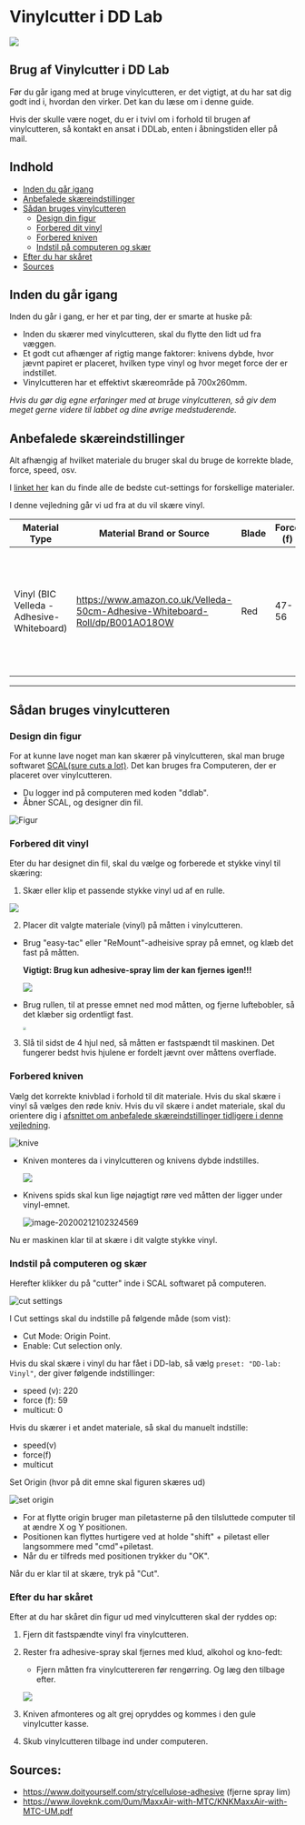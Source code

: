 # Vinylcutter i DD Lab
![](https://i.pinimg.com/originals/67/19/80/671980f258975d6b4f6d97a704e83e37.jpg)

## Brug af Vinylcutter i DD Lab
Før du går igang med at bruge vinylcutteren, er det vigtigt, at du har sat dig godt ind i, hvordan den virker. Det kan du læse om i denne guide.

Hvis der skulle være noget, du er i tvivl om i forhold til brugen af vinylcutteren, så kontakt en ansat i DDLab, enten i åbningstiden eller på mail.

## Indhold
- [Inden du går igang](#inden-du-går-igang)
- [Anbefalede skæreindstillinger](#anbefalede-skæreindstillinger)
- [Sådan bruges vinylcutteren](#sådan-bruges-vinylcutteren)
  - [Design din figur](#design-din-figur)
  - [Forbered dit vinyl](#forbered-dit-vinyl)
  - [Forbered kniven](#forbered-kniven)
  - [Indstil på computeren og skær](#indstil-på-computeren-og-skær)
- [Efter du har skåret](#efter-du-har-skåret)
- [Sources](#sources)

## Inden du går igang
Inden du går i gang, er her et par ting, der er smarte at huske på:

- Inden du skærer med vinylcutteren, skal du flytte den lidt ud fra væggen.
- Et godt cut afhænger af rigtig mange faktorer: knivens dybde, hvor jævnt papiret er placeret, hvilken type vinyl og hvor meget force der er indstillet.
- Vinylcutteren har et effektivt skæreområde på 700x260mm.

*Hvis du gør dig egne erfaringer med at bruge vinylcutteren, så giv dem meget gerne videre til labbet og dine øvrige medstuderende.*

## Anbefalede skæreindstillinger
Alt afhængig af hvilket materiale du bruger skal du bruge de korrekte blade, force, speed, osv.

I [linket her](https://www.iloveknk.com/Support/Settings/Suggested-MaxxAir-Settings.pdf) kan du finde alle de bedste cut-settings for forskellige materialer.

I denne vejledning går vi ud fra at du vil skære vinyl. 

| Material Type                             | Material Brand or Source                                     | Blade | Force (f) | Speed (v) | # of Passes | Other Comments                                               |
| ----------------------------------------- | ------------------------------------------------------------ | ----- | --------- | --------- | ----------- | ------------------------------------------------------------ |
| Vinyl (BIC Velleda - Adhesive-Whiteboard) | https://www.amazon.co.uk/Velleda-50cm-Adhesive-Whiteboard-Roll/dp/B001AO18OW | Red   | 47-56     | 220       | 1           | Afhængig af hvor komplex en form man skærer skal man bruge mere eller mindre **Force** |

_______

## Sådan bruges vinylcutteren
### Design din figur
For at kunne lave noget man kan skærer på vinylcutteren, skal man bruge softwaret [SCAL(sure cuts a lot)](http://surecutsalot.com/software/software_scal.html). Det kan bruges fra Computeren, der er placeret over vinylcutteren.

- Du logger ind på computeren med koden "ddlab".
- Åbner SCAL, og designer din fil.

![Figur](./media/Figur.png)

### Forbered dit vinyl
Eter du har designet din fil, skal du vælge og forberede et stykke vinyl til skæring:

1. Skær eller klip et passende stykke vinyl ud af en rulle.

![](./media/skær-ud.jpg)

2. Placer dit valgte materiale (vinyl) på måtten i vinylcutteren.

- Brug "easy-tac" eller "ReMount"-adheisive spray på emnet, og klæb det fast på måtten.

   **Vigtigt: Brug kun adhesive-spray lim der kan fjernes igen!!!**

   ![](./media/adhesive.jpg)

- Brug rullen, til at presse emnet ned mod måtten, og fjerne luftebobler, så det klæber sig ordentligt fast.

  <img src="./media/roller2.jpg" style="zoom: 33%;" />

3. Slå til sidst de 4 hjul ned, så måtten er fastspændt til maskinen. Det fungerer bedst hvis hjulene er fordelt jævnt over måttens overflade.

### Forbered kniven
Vælg det korrekte knivblad i forhold til dit materiale. 
Hvis du skal skære i vinyl så vælges den røde kniv. Hvis du vil skære i andet materiale, skal du orientere dig i [afsnittet om anbefalede skæreindstillinger tidligere i denne vejledning](#anbefalede-skæreindstillinger). 

![knive](./media/knive.png)

- Kniven monteres da i vinylcutteren og knivens dybde indstilles.

  ![](./media/kniv-montering-irl.png)

- Knivens spids skal kun lige nøjagtigt røre ved måtten der ligger under vinyl-emnet.

  ![image-20200212102324569](./media/kniv-montering.png)

Nu er maskinen klar til at skære i dit valgte stykke vinyl.

### Indstil på computeren og skær 
Herefter klikker du på "cutter" inde i SCAL softwaret på computeren.

![cut settings](./media/cut-settings-ddlab.png)

I Cut settings skal du indstille på følgende måde (som vist):

   - Cut Mode: Origin Point.
   - Enable: Cut selection only.

Hvis du skal skære i vinyl du har fået i DD-lab, så vælg ```preset: "DD-lab: Vinyl"```, der giver følgende indstillinger:
   - speed (v): 220 
   - force (f): 59 
   - multicut: 0

Hvis du skærer i et andet materiale, så skal du manuelt indstille:

   - speed(v) 
   - force(f) 
   - multicut

Set Origin (hvor på dit emne skal figuren skæres ud)

![set origin](./media/set-origin.png)

- For at flytte origin bruger man piletasterne på den tilsluttede computer til at ændre X og Y positionen.
- Positionen kan flyttes hurtigere ved at holde "shift" + piletast eller langsommere med "cmd"+piletast.
- Når du er tilfreds med positionen trykker du "OK".

Når du er klar til at skære, tryk på "Cut".

### Efter du har skåret
Efter at du har skåret din figur ud med vinylcutteren skal der ryddes op:

1. Fjern dit fastspændte vinyl fra vinylcutteren.

2. Rester fra adhesive-spray skal fjernes med klud, alkohol og kno-fedt:

   - Fjern måtten fra vinylcuttereren før rengørring. Og læg den tilbage efter.
   
    ![](./media/cleanup.jpg)

3. Kniven afmonteres og alt grej opryddes og kommes i den gule vinylcutter kasse.

4. Skub vinylcutteren tilbage ind under computeren.

## Sources:
- https://www.doityourself.com/stry/cellulose-adhesive (fjerne spray lim)
- https://www.iloveknk.com/0um/MaxxAir-with-MTC/KNKMaxxAir-with-MTC-UM.pdf
